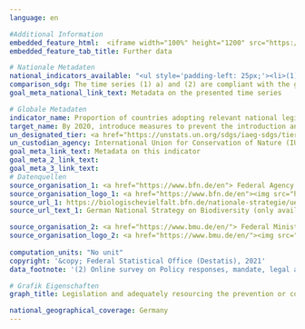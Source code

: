 ```yaml
---
language: en

#Additional Information
embedded_feature_html:  <iframe width="100%" height="1200" src="https://g205sdgs.github.io/sdg-indicators/public/AddInfos/en/15.8.1.pdf" frameborder="0" allowFullScreen="true"></iframe>
embedded_feature_tab_title: Further data    

# Nationale Metadaten    
national_indicators_available: "<ul style='padding-left: 25px;'><li>(1) (a) National Legislation considered relevant to the prevention of introduction of invasive alien species and control</li> <li> (1) (b) National Biodiversity Strategy and Action Plan (NBSAP) targets alignment to Aichi Biodiversity target 9 set out in the Strategic Plan for Biodiversity 2011-2020</li> <li> (2) Online survey on Policy responses, mandate, legal authority, and resourcing to manage the threat of invasive alien species</li></ul>"    
comparison_sdg: The time series (1) a) and (2) are compliant with the global metadata. The time series (1) b) is only partly compliant with the global metadata.    
goal_meta_national_link_text: Metadata on the presented time series    

# Globale Metadaten    
indicator_name: Proportion of countries adopting relevant national legislation and adequately resourcing the prevention or control of invasive alien species    
target_name: By 2020, introduce measures to prevent the introduction and significantly reduce the impact of invasive alien species on land and water ecosystems and control or eradicate the priority species    
un_designated_tier: <a href="https://unstats.un.org/sdgs/iaeg-sdgs/tier-classification/" title="Click here for more information on the UN tier classification."  target="_blank">Tier I</a>    
un_custodian_agency: International Union for Conservation of Nature (IUCN)    
goal_meta_link_text: Metadata on this indicator    
goal_meta_2_link_text:     
goal_meta_3_link_text:         
# Datenquellen
source_organisation_1: <a href="https://www.bfn.de/en"> Federal Agency for Nature Conservation </a>
source_organisation_logo_1: <a href="https://www.bfn.de/en"><img src="https://g205sdgs.github.io/sdg-indicators/public/OrgImgEn/bfn.png" alt="Logo bfn" style="height:60px; width:148px"/></a>
source_url_1: https://biologischevielfalt.bfn.de/nationale-strategie/ueberblick.html
source_url_text_1: German National Strategy on Biodiversity (only available in German)

source_organisation_2: <a href="https://www.bmu.de/en/"> Federal Ministry for the Environment, Nature Conservation and Nuclear Safety </a>
source_organisation_logo_2: <a href="https://www.bmu.de/en/"><img src="https://g205sdgs.github.io/sdg-indicators/public/OrgImgEn/bmu.png" alt="Logo bmu" style="height:60px; width:148px"/></a>
    
computation_units: "No unit"    
copyright: '&copy; Federal Statistical Office (Destatis), 2021'    
data_footnote: '(2) Online survey on Policy responses, mandate, legal authority, and resourcing to manage the threat of invasive alien species: The data are based on a special evaluation and are not publicly available.'    

# Grafik Eigenschaften    
graph_title: Legislation and adequately resourcing the prevention or control of invasive alien species    

national_geographical_coverage: Germany    
---
```


<span></span>